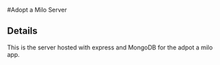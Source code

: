 #Adopt a Milo Server

## Details

This is the server hosted with express and MongoDB for the adpot a milo app.
